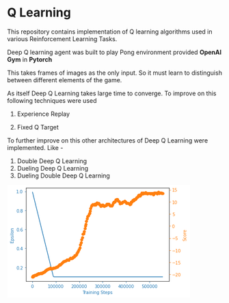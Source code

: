 # Q Learning
This repository contains implementation of Q learning algorithms used in various Reinforcement Learning Tasks.

Deep Q learning agent was built to play Pong environment provided **OpenAI Gym** in **Pytorch**

This takes frames of images as the only input. So it must learn to distinguish between different elements of the game. 

As itself Deep Q Learning takes large time to converge. To improve on this following techniques were used

1. Experience Replay

2. Fixed Q Target

To further improve on this other architectures of Deep Q Learning were implemented. Like -

1.  Double Deep Q Learning
2. Dueling Deep Q Learning
3. Dueling Double Deep Q Learning

![Deep Q Learning Graph](./images/plot1.png)

